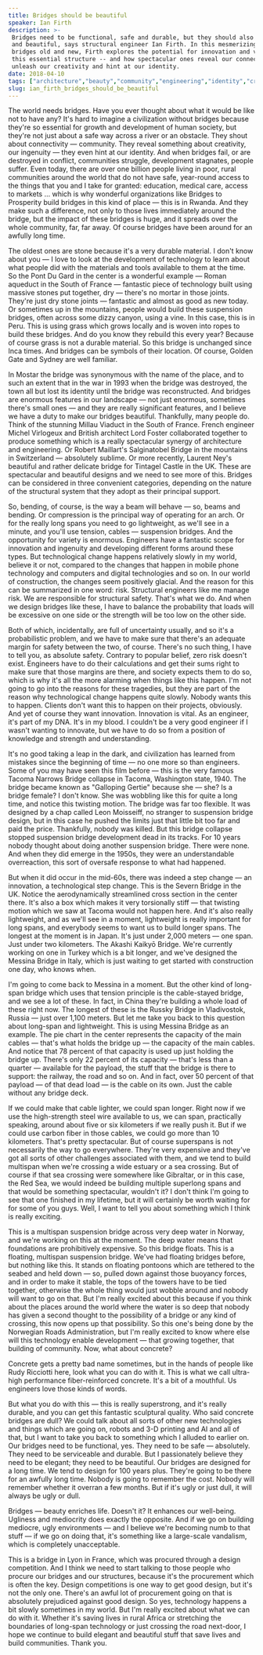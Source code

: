 ```yaml
---
title: Bridges should be beautiful
speaker: Ian Firth
description: >-
 Bridges need to be functional, safe and durable, but they should also be elegant
 and beautiful, says structural engineer Ian Firth. In this mesmerizing tour of
 bridges old and new, Firth explores the potential for innovation and variety in
 this essential structure -- and how spectacular ones reveal our connectivity,
 unleash our creativity and hint at our identity.
date: 2018-04-10
tags: ["architecture","beauty","community","engineering","identity","creativity","infrastructure","public-spaces","innovation"]
slug: ian_firth_bridges_should_be_beautiful
---
```


The world needs bridges. Have you ever thought about what it would be like not to have
any? It's hard to imagine a civilization without bridges because they're so essential for
growth and development of human society, but they're not just about a safe way across a
river or an obstacle. They shout about connectivity — community. They reveal something
about creativity, our ingenuity — they even hint at our identity. And when bridges fail,
or are destroyed in conflict, communities struggle, development stagnates, people suffer.
Even today, there are over one billion people living in poor, rural communities around the
world that do not have safe, year-round access to the things that you and I take for
granted: education, medical care, access to markets ... which is why wonderful
organizations like Bridges to Prosperity build bridges in this kind of place — this is in
Rwanda. And they make such a difference, not only to those lives immediately around the
bridge, but the impact of these bridges is huge, and it spreads over the whole community,
far, far away. Of course bridges have been around for an awfully long time.

The oldest ones are stone because it's a very durable material. I don't know about you — I
love to look at the development of technology to learn about what people did with the
materials and tools available to them at the time. So the Pont Du Gard in the center is a
wonderful example — Roman aqueduct in the South of France — fantastic piece of technology
built using massive stones put together, dry — there's no mortar in those joints. They're
just dry stone joints — fantastic and almost as good as new today. Or sometimes up in the
mountains, people would build these suspension bridges, often across some dizzy canyon,
using a vine. In this case, this is in Peru. This is using grass which grows locally and
is woven into ropes to build these bridges. And do you know they rebuild this every year?
Because of course grass is not a durable material. So this bridge is unchanged since Inca
times. And bridges can be symbols of their location. Of course, Golden Gate and Sydney are
well familiar.

In Mostar the bridge was synonymous with the name of the place, and to such an extent that
in the war in 1993 when the bridge was destroyed, the town all but lost its identity until
the bridge was reconstructed. And bridges are enormous features in our landscape — not
just enormous, sometimes there's small ones — and they are really significant features,
and I believe we have a duty to make our bridges beautiful. Thankfully, many people do.
Think of the stunning Millau Viaduct in the South of France. French engineer Michel
Virlogeux and British architect Lord Foster collaborated together to produce something
which is a really spectacular synergy of architecture and engineering. Or Robert
Maillart's Salginatobel Bridge in the mountains in Switzerland — absolutely sublime. Or
more recently, Laurent Ney's beautiful and rather delicate bridge for Tintagel Castle in
the UK. These are spectacular and beautiful designs and we need to see more of
this. Bridges can be considered in three convenient categories, depending on the nature of
the structural system that they adopt as their principal support.

So, bending, of course, is the way a beam will behave — so, beams and bending. Or
compression is the principal way of operating for an arch. Or for the really long spans
you need to go lightweight, as we'll see in a minute, and you'll use tension, cables —
suspension bridges. And the opportunity for variety is enormous. Engineers have a
fantastic scope for innovation and ingenuity and developing different forms around these
types. But technological change happens relatively slowly in my world, believe it or not,
compared to the changes that happen in mobile phone technology and computers and digital
technologies and so on. In our world of construction, the changes seem positively glacial.
And the reason for this can be summarized in one word: risk. Structural engineers like me
manage risk. We are responsible for structural safety. That's what we do. And when we
design bridges like these, I have to balance the probability that loads will be excessive
on one side or the strength will be too low on the other side.

Both of which, incidentally, are full of uncertainty usually, and so it's a probabilistic
problem, and we have to make sure that there's an adequate margin for safety between the
two, of course. There's no such thing, I have to tell you, as absolute safety. Contrary to
popular belief, zero risk doesn't exist. Engineers have to do their calculations and get
their sums right to make sure that those margins are there, and society expects them to do
so, which is why it's all the more alarming when things like this happen. I'm not going to
go into the reasons for these tragedies, but they are part of the reason why technological
change happens quite slowly. Nobody wants this to happen. Clients don't want this to
happen on their projects, obviously. And yet of course they want innovation. Innovation is
vital. As an engineer, it's part of my DNA. It's in my blood. I couldn't be a very good
engineer if I wasn't wanting to innovate, but we have to do so from a position of
knowledge and strength and understanding.

It's no good taking a leap in the dark, and civilization has learned from mistakes since
the beginning of time — no one more so than engineers. Some of you may have seen this film
before — this is the very famous Tacoma Narrows Bridge collapse in Tacoma, Washington
state, 1940. The bridge became known as "Galloping Gertie" because she — she? Is a bridge
female? I don't know. She was wobbling like this for quite a long time, and notice this
twisting motion. The bridge was far too flexible. It was designed by a chap called Leon
Moisseiff, no stranger to suspension bridge design, but in this case he pushed the limits
just that little bit too far and paid the price. Thankfully, nobody was killed. But this
bridge collapse stopped suspension bridge development dead in its tracks. For 10 years
nobody thought about doing another suspension bridge. There were none. And when they did
emerge in the 1950s, they were an understandable overreaction, this sort of oversafe
response to what had happened.

But when it did occur in the mid-60s, there was indeed a step change — an innovation, a
technological step change. This is the Severn Bridge in the UK. Notice the aerodynamically
streamlined cross section in the center there. It's also a box which makes it very
torsionally stiff — that twisting motion which we saw at Tacoma would not happen here. And
it's also really lightweight, and as we'll see in a moment, lightweight is really
important for long spans, and everybody seems to want us to build longer spans. The longest
at the moment is in Japan. It's just under 2,000 meters — one span. Just under two
kilometers. The Akashi Kaikyō Bridge. We're currently working on one in Turkey which is a
bit longer, and we've designed the Messina Bridge in Italy, which is just waiting to get
started with construction one day, who knows when.

I'm going to come back to Messina in a moment. But the other kind of long-span bridge
which uses that tension principle is the cable-stayed bridge, and we see a lot of these.
In fact, in China they're building a whole load of these right now. The longest of these
is the Russky Bridge in Vladivostok, Russia — just over 1,100 meters. But let me take you
back to this question about long-span and lightweight. This is using Messina Bridge as an
example. The pie chart in the center represents the capacity of the main cables — that's
what holds the bridge up — the capacity of the main cables. And notice that 78 percent of
that capacity is used up just holding the bridge up. There's only 22 percent of its
capacity — that's less than a quarter — available for the payload, the stuff that the
bridge is there to support: the railway, the road and so on. And in fact, over 50 percent
of that payload — of that dead load — is the cable on its own. Just the cable without any
bridge deck.

If we could make that cable lighter, we could span longer. Right now if we use the
high-strength steel wire available to us, we can span, practically speaking, around about
five or six kilometers if we really push it. But if we could use carbon fiber in those
cables, we could go more than 10 kilometers. That's pretty spectacular. But of course
superspans is not necessarily the way to go everywhere. They're very expensive and they've
got all sorts of other challenges associated with them, and we tend to build multispan
when we're crossing a wide estuary or a sea crossing. But of course if that sea crossing
were somewhere like Gibraltar, or in this case, the Red Sea, we would indeed be building
multiple superlong spans and that would be something spectacular, wouldn't it? I don't
think I'm going to see that one finished in my lifetime, but it will certainly be worth
waiting for for some of you guys. Well, I want to tell you about something which I think is
really exciting.

This is a multispan suspension bridge across very deep water in Norway, and we're working
on this at the moment. The deep water means that foundations are prohibitively expensive.
So this bridge floats. This is a floating, multispan suspension bridge. We've had floating
bridges before, but nothing like this. It stands on floating pontoons which are tethered
to the seabed and held down — so, pulled down against those buoyancy forces, and in order
to make it stable, the tops of the towers have to be tied together, otherwise the whole
thing would just wobble around and nobody will want to go on that. But I'm really excited
about this because if you think about the places around the world where the water is so
deep that nobody has given a second thought to the possibility of a bridge or any kind of
crossing, this now opens up that possibility. So this one's being done by the Norwegian
Roads Administration, but I'm really excited to know where else will this technology
enable development — that growing together, that building of community. Now, what about
concrete?

Concrete gets a pretty bad name sometimes, but in the hands of people like Rudy Ricciotti
here, look what you can do with it. This is what we call ultra-high performance
fiber-reinforced concrete. It's a bit of a mouthful. Us engineers love those kinds of
words.

But what you do with this — this is really superstrong, and it's really durable, and you
can get this fantastic sculptural quality. Who said concrete bridges are dull? We could
talk about all sorts of other new technologies and things which are going on, robots and
3-D printing and AI and all of that, but I want to take you back to something which I
alluded to earlier on. Our bridges need to be functional, yes. They need to be safe —
absolutely. They need to be serviceable and durable. But I passionately believe they need
to be elegant; they need to be beautiful. Our bridges are designed for a long time. We
tend to design for 100 years plus. They're going to be there for an awfully long time.
Nobody is going to remember the cost. Nobody will remember whether it overran a few
months. But if it's ugly or just dull, it will always be ugly or dull.

Bridges — beauty enriches life. Doesn't it? It enhances our well-being. Ugliness and
mediocrity does exactly the opposite. And if we go on building mediocre, ugly environments
— and I believe we're becoming numb to that stuff — if we go on doing that, it's something
like a large-scale vandalism, which is completely unacceptable.

This is a bridge in Lyon in France, which was procured through a design competition. And I
think we need to start talking to those people who procure our bridges and our structures,
because it's the procurement which is often the key. Design competitions is one way to get
good design, but it's not the only one. There's an awful lot of procurement going on that
is absolutely prejudiced against good design. So yes, technology happens a bit slowly
sometimes in my world. But I'm really excited about what we can do with it. Whether it's
saving lives in rural Africa or stretching the boundaries of long-span technology or just
crossing the road next-door, I hope we continue to build elegant and beautiful stuff that
save lives and build communities. Thank you.

<!--
ad_duration=3.33
comment_count=26
event="TED2018"
external_start_time=0
has_talk_citation=1
intro_duration=11.82
is_subtitle_required="False"
is_talk_featured="True"
language="en"
language_swap="False"
native_language="en"
number_of_related_talks=6
number_of_speakers=1
number_of_subtitled_videos=18
number_of_tags=9
number_of_talk_download_languages=18
number_of_talk_more_resources=0
number_of_talk_recommendations=1
number_of_talks_take_actions=1
post_ad_duration=0.83
published_timestamp="2018-06-27 14:43:03"
recording_date="2018-04-10"
speaker_description="Engineer, bridge designer"
speaker_is_published=1
speaker_name="Ian Firth"
talk_more_resources=[]
talk_name="Bridges should be beautiful"
talk_recommendations_blurb="More resources curated by Ian Firth"
talks_tags=["architecture","beauty","community","engineering","identity","creativity","infrastructure","public-spaces","innovation"]
url_audio="https://download.ted.com/talks/IanFirth_2018.mp3?apikey=acme-roadrunner"
url_photo_speaker="https://pe.tedcdn.com/images/ted/a0d0b6632128d273f321a7156801097abe848712_254x191.jpg"
url_photo_talk="https://s3.amazonaws.com/talkstar-photos/uploads/dc1c768e-fb29-4f07-9d48-6282f769e960/IanFirth_2018-embed.jpg"
url_webpage="https://www.ted.com/talks/ian_firth_bridges_should_be_beautiful"
video_type_name="TED Stage Talk"
-->